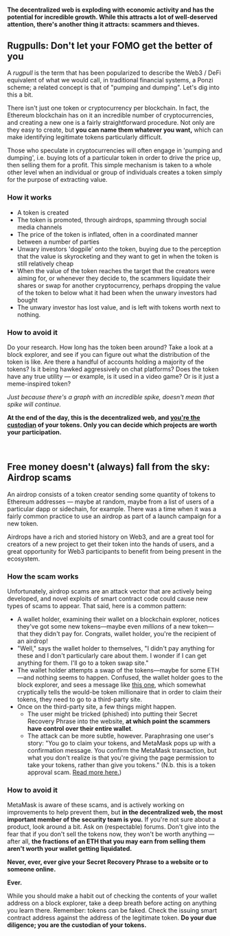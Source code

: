 #### The decentralized web is exploding with economic activity and has the potential for incredible growth. While this attracts a lot of well-deserved attention, there's another thing it attracts: scammers and thieves.



**Rugpulls: Don't let your FOMO get the better of you**
--------------------------------------------------------


A *rugpull* is the term that has been popularized to describe the Web3 / DeFi equivalent of what we would call, in traditional financial systems, a Ponzi scheme; a related concept is that of "pumping and dumping". Let's dig into this a bit.


There isn't just one token or cryptocurrency per blockchain. In fact, the Ethereum blockchain has on it an incredible number of cryptocurrencies, and creating a new one is a fairly straightforward procedure. Not only are they easy to create, but **you can name them whatever you want,** which can make identifying legitimate tokens particularly difficult.


Those who speculate in cryptocurrencies will often engage in 'pumping and dumping', i.e. buying lots of a particular token in order to drive the price up, then selling them for a profit. This simple mechanism is taken to a whole other level when an individual or group of individuals creates a token simply for the purpose of extracting value. 


### How it works


* A token is created
* The token is promoted, through airdrops, spamming through social media channels
* The price of the token is inflated, often in a coordinated manner between a number of parties
* Unwary investors 'dogpile' onto the token, buying due to the perception that the value is skyrocketing and they want to get in when the token is still relatively cheap
* When the value of the token reaches the target that the creators were aiming for, or whenever they decide to, the scammers liquidate their shares or swap for another cryptocurrency, perhaps dropping the value of the token to below what it had been when the unwary investors had bought
* The unwary investor has lost value, and is left with tokens worth next to nothing.


### How to avoid it


Do your research. How long has the token been around? Take a look at a block explorer, and see if you can figure out what the distribution of the token is like. Are there a handful of accounts holding a majority of the tokens? Is it being hawked aggressively on chat platforms? Does the token have any true utility — or example, is it used in a video game? Or is it just a meme-inspired token?


*Just because there's a graph with an incredible spike, doesn't mean that spike will continue.*


**At the end of the day, this is the decentralized web, and [you're the custodian](https://support.metamask.io/hc/en-us/articles/360059952212) of your tokens. Only you can decide which projects are worth your participation.**


 


**Free money doesn't (always) fall from the sky: Airdrop scams**
----------------------------------------------------------------


An airdrop consists of a token creator sending some quantity of tokens to Ethereum addresses — maybe at random, maybe from a list of users of a particular dapp or sidechain, for example. There was a time when it was a fairly common practice to use an airdrop as part of a launch campaign for a new token.


Airdrops have a rich and storied history on Web3, and are a great tool for creators of a new project to get their token into the hands of users, and a great opportunity for Web3 participants to benefit from being present in the ecosystem.


### How the scam works


Unfortunately, airdrop scams are an attack vector that are actively being developed, and novel exploits of smart contract code could cause new types of scams to appear. That said, here is a common pattern:


* A wallet holder, examining their wallet on a blockchain explorer, notices they've got some new tokens—maybe even *millions* of a new token—that they didn't pay for. Congrats, wallet holder, you're the recipient of an airdrop!
* "Well," says the wallet holder to themselves, "I didn't pay anything for these and I don't particularly care about them. I wonder if I can get anything for them. I'll go to a token swap site."
* The wallet holder attempts a swap of the tokens—maybe for some ETH—and nothing seems to happen. Confused, the wallet holder goes to the block explorer, and sees a message like [this one](https://bscscan.com/tx/0x88e89231b292d4eaae45f84f2f1118841b64a0fc6e71fc5d7a8d55fc8eb0940d), which somewhat cryptically tells the would-be token millionaire that in order to claim their tokens, they need to go to a third-party site.
* Once on the third-party site, a few things might happen.
	+ The user might be tricked (phished) into putting their Secret Recovery Phrase into the website, **at which point the scammers have control over their entire wallet**.
	+ The attack can be more subtle, however. Paraphrasing one user's story: "You go to claim your tokens, and MetaMask pops up with a confirmation message. You confirm the MetaMask transaction, but what you don't realize is that you're giving the page permission to take your tokens, rather than give you tokens." (N.b. this is a token approval scam. [Read more here.](https://support.metamask.io/hc/en-us/articles/6174898326683-What-is-a-token-approval-#h_01G6X0J818RMX8E35CCPE0KQEH:~:text=for%20more%20detail.-,Unlimited%20token%20approvals,-%3A%20how%20to%20stay))


### How to avoid it


MetaMask is aware of these scams, and is actively working on improvements to help prevent them, but **in the decentralized web, the most important member of the security team is you.** If you're not sure about a product, look around a bit. Ask on (respectable) forums. Don't give into the fear that if you don't sell the tokens now, they won't be worth anything — after all, **the fractions of an ETH that you may earn from selling them aren't worth your wallet getting liquidated.**


**Never, ever, ever give your Secret Recovery Phrase to a website or to someone online.**


**Ever.**


While you should make a habit out of checking the contents of your wallet address on a block explorer, take a deep breath before acting on anything you learn there. Remember: tokens can be faked. Check the issuing smart contract address against the address of the legitimate token. **Do your due diligence; you are the custodian of your tokens.**


 

